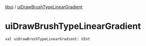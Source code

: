 [libui](README.md) / [uiDrawBrushTypeLinearGradient](ui-draw-brush-type-linear-gradient.md)

# uiDrawBrushTypeLinearGradient

`val uiDrawBrushTypeLinearGradient: UInt`

